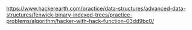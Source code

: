 https://www.hackerearth.com/practice/data-structures/advanced-data-structures/fenwick-binary-indexed-trees/practice-problems/algorithm/hacker-with-hack-function-03dd9bc0/

